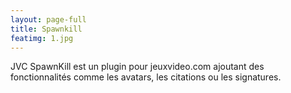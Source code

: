 ```yaml
---
layout: page-full
title: Spawnkill
featimg: 1.jpg
---
```

JVC SpawnKill est un plugin pour jeuxvideo.com ajoutant des fonctionnalités comme les avatars, les citations ou les signatures.
